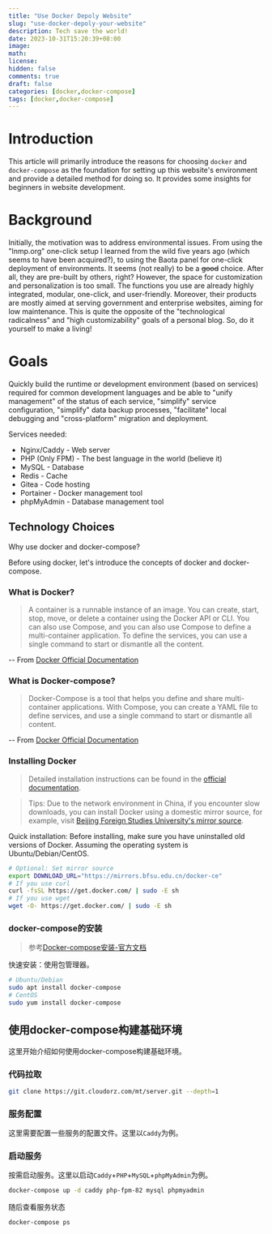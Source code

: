 ```yaml
---
title: "Use Docker Depoly Website"
slug: "use-docker-depoly-your-website"
description: Tech save the world!
date: 2023-10-31T15:20:39+08:00
image: 
math: 
license: 
hidden: false
comments: true
draft: false
categories: [docker,docker-compose]
tags: [docker,docker-compose]
---
```


# Introduction
This article will primarily introduce the reasons for choosing `docker` and `docker-compose` as the foundation for setting up this website's environment and provide a detailed method for doing so. It provides some insights for beginners in website development.

# Background
Initially, the motivation was to address environmental issues. From using the "lnmp.org" one-click setup I learned from the wild five years ago (which seems to have been acquired?), to using the Baota panel for one-click deployment of environments. It seems (not really) to be a ~~good~~ choice. After all, they are pre-built by others, right? However, the space for customization and personalization is too small. The functions you use are already highly integrated, modular, one-click, and user-friendly. Moreover, their products are mostly aimed at serving government and enterprise websites, aiming for low maintenance. This is quite the opposite of the "technological radicalness" and "high customizability" goals of a personal blog. So, do it yourself to make a living!

# Goals
Quickly build the runtime or development environment (based on services) required for common development languages and be able to "unify management" of the status of each service, "simplify" service configuration, "simplify" data backup processes, "facilitate" local debugging and "cross-platform" migration and deployment.

Services needed:

+ Nginx/Caddy - Web server
+ PHP (Only FPM) - The best language in the world (believe it)
+ MySQL - Database
+ Redis - Cache
+ Gitea - Code hosting
+ Portainer - Docker management tool
+ phpMyAdmin - Database management tool

## Technology Choices
Why use docker and docker-compose?

Before using docker, let's introduce the concepts of docker and docker-compose.

### What is Docker?

> A container is a runnable instance of an image. You can create, start, stop, move, or delete a container using the Docker API or CLI. You can also use Compose, and you can also use Compose to define a multi-container application. To define the services, you can use a single command to start or dismantle all the content.

-- From [Docker Official Documentation](https://docs.docker.com/get-started/#what-is-a-container)

### What is Docker-compose?

> Docker-Compose is a tool that helps you define and share multi-container applications. With Compose, you can create a YAML file to define services, and use a single command to start or dismantle all content.

-- From [Docker Official Documentation](https://docs.docker.com/get-started/08_using_compose/)

### Installing Docker

> Detailed installation instructions can be found in the [official documentation](https://docs.docker.com/get-docker/).

> Tips: Due to the network environment in China, if you encounter slow downloads, you can install Docker using a domestic mirror source, for example, visit [Beijing Foreign Studies University's mirror source](https://mirrors.bfsu.edu.cn/help/docker-ce/).

Quick installation: Before installing, make sure you have uninstalled old versions of Docker. Assuming the operating system is Ubuntu/Debian/CentOS.

```bash
# Optional: Set mirror source
export DOWNLOAD_URL="https://mirrors.bfsu.edu.cn/docker-ce"
# If you use curl
curl -fsSL https://get.docker.com/ | sudo -E sh
# If you use wget
wget -O- https://get.docker.com/ | sudo -E sh
```
### docker-compose的安装


>参考[Docker-compose安装-官方文档](https://docs.docker.com/compose/install/)

快速安装：使用包管理器。

```bash
# Ubuntu/Debian
sudo apt install docker-compose
# CentOS
sudo yum install docker-compose
```
## 使用docker-compose构建基础环境
这里开始介绍如何使用docker-compose构建基础环境。

### 代码拉取
    
```bash
git clone https://git.cloudorz.com/mt/server.git --depth=1
```

### 服务配置
这里需要配置一些服务的配置文件。这里以`Caddy`为例。

### 启动服务
按需启动服务。这里以启动`Caddy`+`PHP`+`MySQL`+`phpMyAdmin`为例。

```bash
docker-compose up -d caddy php-fpm-82 mysql phpmyadmin
```
随后查看服务状态

```bash
docker-compose ps
```